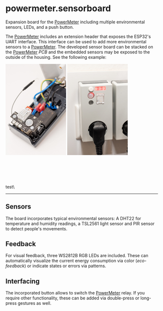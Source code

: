 [PowerMeter]: (https://github.com/voelkerb/powermeter)

# powermeter.sensorboard
Expansion board for the [PowerMeter] including multiple environmental sensors, LEDs, and a push button.

The [PowerMeter] includes an extension header that exposes the ESP32's UART interface.
This interface can be used to add more environmental sensors to a [PowerMeter].
The developed sensor board can be stacked on the [PowerMeter] _PCB_ and the embedded sensors may be exposed to the outside of the housing. 
See the following example:

<p float="center">
  <img src="/docu/figures/PMSensorBoard.jpg" width="200px">
  <img src="/docu/figures/PMSensorBoard2.jpg" width="200px">
</p>

&nbsp;  
  
<br>
  
<br/>

test\

  

---

## Sensors
The board incorporates typical environmental sensors:
A DHT22 for temperature and humidity readings, a TSL2561 light sensor and PIR sensor to detect people's movements. 

## Feedback
For visual feedback, three WS2812B RGB LEDs are included. These can automatically visualize the current energy consumption via color (_eco-feedback_) or indicate states or errors via patterns.   

## Interfacing
The incorporated button allows to switch the [PowerMeter] relay. If you require other functionality, these can be added via double-press or long-press gestures as well.